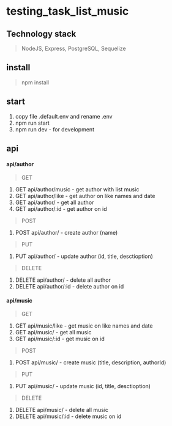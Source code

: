 # testing_task_list_music
## Technology stack
> NodeJS, Express, PostgreSQL, Sequelize
## install 
> npm install
## start
1. copy file .default.env and rename .env
2. npm run start
3. npm run dev - for development
## api
#### api/author
> GET
1. GET api/author/music - get author with list music
1. GET api/author/like - get author on like names and date
1. GET api/author/ - get all author
1. GET api/author/:id - get author on id
> POST
1. POST api/author/ - create author (name)
> PUT
1. PUT api/author/ - update author (id, title, desctioption)
> DELETE
1. DELETE api/author/ - delete all author
1. DELETE api/author/:id - delete author on id
#### api/music
> GET
1. GET api/music/like - get music on like names and date
1. GET api/music/ - get all music
1. GET api/music/:id - get music on id
> POST
1. POST api/music/ - create music (title, description, authorId)
> PUT
1. PUT api/music/ - update music (id, title, desctioption)
> DELETE
1. DELETE api/music/ - delete all music
1. DELETE api/music/:id - delete music on id
